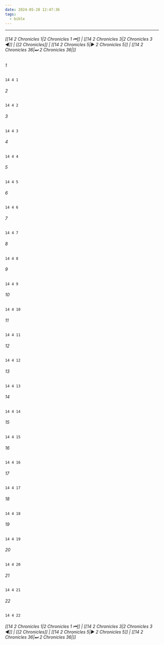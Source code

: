 ```yaml
---
date: 2024-05-28 12:47:36
tags:
  - bible
---
```

___

###### [[14 2 Chronicles 1|2 Chronicles 1 ⏮]] | [[14 2 Chronicles 3|2 Chronicles 3 ◀]] | [[2 Chronicles]] | [[14 2 Chronicles 5|▶ 2 Chronicles 5]] | [[14 2 Chronicles 36|⏭ 2 Chronicles 36|]]

###### 1
``` verse
14 4 1 
```
###### 2
``` verse
14 4 2 
```
###### 3
``` verse
14 4 3 
```
###### 4
``` verse
14 4 4 
```
###### 5
``` verse
14 4 5 
```
###### 6
``` verse
14 4 6 
```
###### 7
``` verse
14 4 7 
```
###### 8
``` verse
14 4 8 
```
###### 9
``` verse
14 4 9 
```
###### 10
``` verse
14 4 10 
```
###### 11
``` verse
14 4 11 
```
###### 12
``` verse
14 4 12 
```
###### 13
``` verse
14 4 13 
```
###### 14
``` verse
14 4 14 
```
###### 15
``` verse
14 4 15 
```
###### 16
``` verse
14 4 16 
```
###### 17
``` verse
14 4 17 
```
###### 18
``` verse
14 4 18 
```
###### 19
``` verse
14 4 19 
```
###### 20
``` verse
14 4 20 
```
###### 21
``` verse
14 4 21 
```
###### 22
``` verse
14 4 22 
```

###### [[14 2 Chronicles 1|2 Chronicles 1 ⏮]] | [[14 2 Chronicles 3|2 Chronicles 3 ◀]] | [[2 Chronicles]] | [[14 2 Chronicles 5|▶ 2 Chronicles 5]] | [[14 2 Chronicles 36|⏭ 2 Chronicles 36|]]


